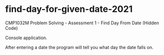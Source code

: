# find-day-for-given-date-2021
CMP1032M Problem Solving - Assessment 1 - Find Day From Date (Hidden Code)

Console application.

After entering a date the program will tell you what day the date falls on.
